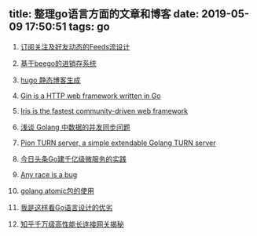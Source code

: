 title: 整理go语言方面的文章和博客
date: 2019-05-09 17:50:51
tags: go
---

1. [订阅关注及好友动态的Feeds流设计](http://xiaorui.cc/2016/12/04/%E8%AE%A2%E9%98%85%E5%85%B3%E6%B3%A8%E5%8F%8A%E5%A5%BD%E5%8F%8B%E5%8A%A8%E6%80%81%E7%9A%84feeds%E6%B5%81%E8%AE%BE%E8%AE%A1/)

2. [基于beego的进销存系统](https://github.com/itcloudy)

3. [hugo 静态博客生成](https://github.com/gohugoio)

4. [Gin is a HTTP web framework written in Go](https://github.com/gin-gonic/gin)
5. [Iris is the fastest community-driven web framework](https://github.com/kataras/iris)

6. [浅谈 Golang 中数据的并发同步问题](https://jingwei.link/2019/05/11/golang-concurrency-01.html?hmsr=toutiao.io&utm_medium=toutiao.io&utm_source=toutiao.io)

7. [Pion TURN server, a simple extendable Golang TURN server](https://github.com/pion/turn)
8. [今日头条Go建千亿级微服务的实践](https://studygolang.com/articles/10117)

9. [Any race is a bug](https://ms2008.github.io/2019/05/12/golang-data-race)

10. [golang atomic包的使用](https://www.jianshu.com/p/228c119a7d0e)

11. [我是这样看Go语言设计的优劣](https://zhuanlan.zhihu.com/p/64823525?hmsr=toutiao.io&utm_medium=toutiao.io&utm_source=toutiao.io)

12. [知乎千万级高性能长连接网关揭秘](https://faceair.me/)
